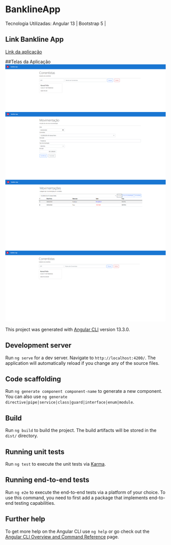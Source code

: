 # BanklineApp
Tecnologia Utilizadas:
Angular 13 | Bootstrap 5 | 

## Link Bankline App
<a href="https://ken-bankline-app.herokuapp.com/">Link da aplicação</a>

##Telas da Aplicação
<img src="https://github.com/k3n3dfelix/bankline-app/blob/main/screens/correntistas.PNG"/>
<img src="https://github.com/k3n3dfelix/bankline-app/blob/main/screens/nova-movimentacao.PNG"/>
<img src="https://github.com/k3n3dfelix/bankline-app/blob/main/screens/movimentacoes.PNG"/>
<img src="https://github.com/k3n3dfelix/bankline-app/blob/main/screens/correntistas_atu.PNG"/>

This project was generated with [Angular CLI](https://github.com/angular/angular-cli) version 13.3.0.

## Development server

Run `ng serve` for a dev server. Navigate to `http://localhost:4200/`. The application will automatically reload if you change any of the source files.

## Code scaffolding

Run `ng generate component component-name` to generate a new component. You can also use `ng generate directive|pipe|service|class|guard|interface|enum|module`.

## Build

Run `ng build` to build the project. The build artifacts will be stored in the `dist/` directory.

## Running unit tests

Run `ng test` to execute the unit tests via [Karma](https://karma-runner.github.io).

## Running end-to-end tests

Run `ng e2e` to execute the end-to-end tests via a platform of your choice. To use this command, you need to first add a package that implements end-to-end testing capabilities.

## Further help

To get more help on the Angular CLI use `ng help` or go check out the [Angular CLI Overview and Command Reference](https://angular.io/cli) page.
